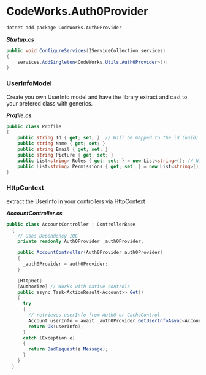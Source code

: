 # CodeWorks.Auth0Provider

```bash
dotnet add package CodeWorks.Auth0Provider
```


***Startup.cs***
```c#
public void ConfigureServices(IServiceCollection services)
{
    services.AddSingleton<CodeWorks.Utils.Auth0Provider>();
}
```

### UserInfoModel
Create you own UserInfo model and have the library extract and cast to your prefered class with generics.

***Profile.cs***
```c#
public class Profile
{
    public string Id { get; set; }  // Will be mapped to the id (uuid) from Auth0
    public string Name { get; set; }
    public string Email { get; set; }
    public string Picture { get; set; }
    public List<string> Roles { get; set; } = new List<string>(); // Will be mapped to the Roles from Auth0
    public List<string> Permissions { get; set; } = new List<string>(); // Will be mapped to the Permissions from Auth0
}
```

### HttpContext
extract the UserInfo in your controllers via HttpContext

***AccountController.cs***
```c#
public class AccountController : ControllerBase
  {
    // Uses Dependency IOC 
    private readonly Auth0Provider _auth0Provider;

    public AccountController(Auth0Provider auth0Provider)
    {
      _auth0Provider = auth0Provider;
    }

    [HttpGet]
    [Authorize] // Works with native controls
    public async Task<ActionResult<Account>> Get()
    {
      try
      {
        // retrieves userInfo from Auth0 or CacheControl
        Account userInfo = await _auth0Provider.GetUserInfoAsync<Account>(HttpContext);
        return Ok(userInfo);
      }
      catch (Exception e)
      {
        return BadRequest(e.Message);
      }
    }
  }
```
